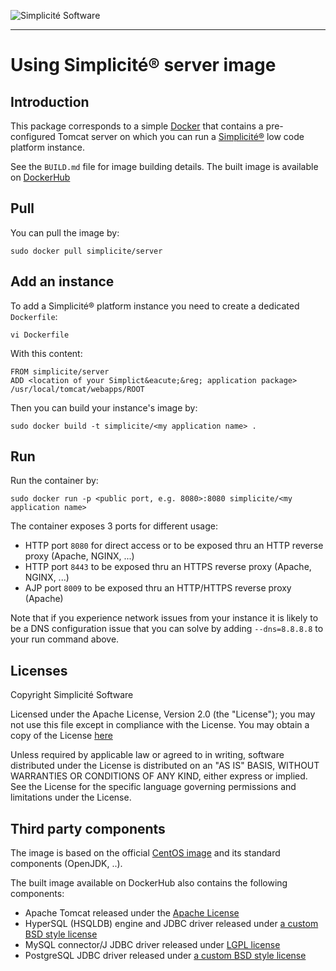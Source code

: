 ![Simplicit&eacute; Software](https://www.simplicite.io/resources/logos/logo250.png)
* * *

Using Simplicit&eacute;&reg; server image
=========================================

Introduction
------------

This package corresponds to a simple  [Docker](http://www.docker.com) that contains a pre-configured
Tomcat server on which you can run a [Simplicit&eacute;&reg;](http://www.simplicitesoftware.com) low code platform instance.

See the `BUILD.md` file for image building details. The built image is available on [DockerHub](https://hub.docker.com/r/simplicite/server/)

Pull
----

You can pull the image by:

	sudo docker pull simplicite/server

Add an instance
---------------

To add a Simplicit&eacute;&reg; platform instance you need to create a dedicated `Dockerfile`:

	vi Dockerfile

With this content:

```
FROM simplicite/server
ADD <location of your Simplict&eacute;&reg; application package> /usr/local/tomcat/webapps/ROOT
```

Then you can build your instance's image by:

	sudo docker build -t simplicite/<my application name> .

Run
---

Run the container by:

	sudo docker run -p <public port, e.g. 8080>:8080 simplicite/<my application name>

The container exposes 3 ports for different usage:

- HTTP port `8080` for direct access or to be exposed thru an HTTP reverse proxy (Apache, NGINX, ...)
- HTTP port `8443` to be exposed thru an HTTPS reverse proxy (Apache, NGINX, ...)
- AJP port `8009` to be exposed thru an HTTP/HTTPS reverse proxy (Apache)

Note that if you experience network issues from your instance it is likely to be a DNS configuration issue
that you can solve by adding `--dns=8.8.8.8` to your run command above.

Licenses
--------

Copyright Simplicit&eacute; Software

Licensed under the Apache License, Version 2.0 (the "License");
you may not use this file except in compliance with the License.
You may obtain a copy of the License [here](http://www.apache.org/licenses/LICENSE-2.0)

Unless required by applicable law or agreed to in writing, software
distributed under the License is distributed on an "AS IS" BASIS,
WITHOUT WARRANTIES OR CONDITIONS OF ANY KIND, either express or implied.
See the License for the specific language governing permissions and
limitations under the License.

Third party components
----------------------

The image is based on the official [CentOS image](https://hub.docker.com/_/centos/) and its standard components (OpenJDK, ..).

The built image available on DockerHub also contains the following components:

- Apache Tomcat released under the [Apache License](http://www.apache.org/licenses/LICENSE-2.0)
- HyperSQL (HSQLDB) engine and JDBC driver released under [a custom BSD style license](http://hsqldb.org/web/hsqlLicense.html)
- MySQL connector/J JDBC driver released under [LGPL license](https://www.gnu.org/licenses/lgpl-3.0.en.html)
- PostgreSQL JDBC driver released under [a custom BSD style license](https://jdbc.postgresql.org/about/license.html)
